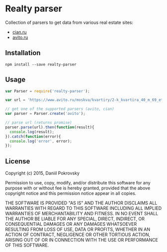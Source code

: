 # Realty parser
Collection of parsers to get data from various real estate sites:
* [cian.ru](http://www.cian.ru)
* [avito.ru](http://www.avito.ru)

## Installation
```
npm install --save realty-parser
```

## Usage
```javascript
var Parser = require('realty-parser');

var url = 'https://www.avito.ru/moskva/kvartiry/2-k_kvartira_40_m_69_et._662759461';

// get one of the supported parsers (avito, cian)
var parser = Parser.create('avito');

// parse url (returns promise)
parser.parse(url).then(function(result){
  console.log(result);
}).catch(function(error){
  console.log('error', error);
});
```

## License
Copyright (c) 2015, Daniil Pokrovsky

Permission to use, copy, modify, and/or distribute this software for any
purpose with or without fee is hereby granted, provided that the above
copyright notice and this permission notice appear in all copies.

THE SOFTWARE IS PROVIDED "AS IS" AND THE AUTHOR DISCLAIMS ALL WARRANTIES
WITH REGARD TO THIS SOFTWARE INCLUDING ALL IMPLIED WARRANTIES OF
MERCHANTABILITY AND FITNESS. IN NO EVENT SHALL THE AUTHOR BE LIABLE FOR
ANY SPECIAL, DIRECT, INDIRECT, OR CONSEQUENTIAL DAMAGES OR ANY DAMAGES
WHATSOEVER RESULTING FROM LOSS OF USE, DATA OR PROFITS, WHETHER IN AN
ACTION OF CONTRACT, NEGLIGENCE OR OTHER TORTIOUS ACTION, ARISING OUT OF
OR IN CONNECTION WITH THE USE OR PERFORMANCE OF THIS SOFTWARE.
